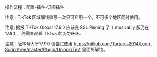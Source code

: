 操作流程：配置-插件-订阅插件

注意：TikTok 区域解锁重写一次只可启用一个，不可多个地区同时使用。

注意: 据报 TikTok Global 17.9.0 应该是 SSL Pinning 了（ musical.ly 版仍在 17.8.1），仍需要观看 TikTok 的切勿升级。

注意：版本号大于17.9.0 请尝试使用 https://github.com/Tartarus2014/Loon-Script/tree/master/Plugin/Unlock/Test 里面的解锁。
